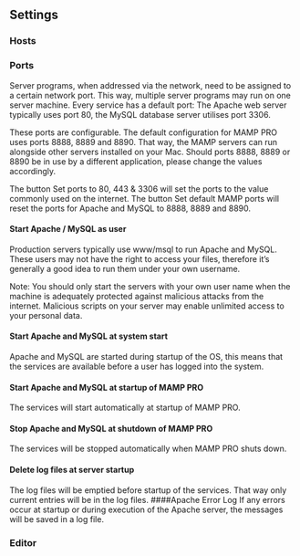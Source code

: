 ## Settings

### Hosts

### Ports

Server programs, when addressed via the network, need to be assigned to a certain network port. This way, multiple server programs may run on one server machine. Every service has a default port: The Apache web server typically uses port 80, the MySQL database server utilises port 3306.

These ports are configurable. The default configuration for MAMP PRO uses ports 8888, 8889 and 8890. That way, the MAMP servers can run alongside other servers installed on your Mac. Should ports 8888, 8889 or 8890 be in use by a different application, please change the values accordingly.

The button Set ports to 80, 443 & 3306 will set the ports to the value commonly used on the internet. The button Set default MAMP ports will reset the ports for Apache and MySQL to 8888, 8889 and 8890.

#### Start Apache / MySQL as user
Production servers typically use www/msql to run Apache and MySQL. These users may not have the right to access your files, therefore it’s generally a good idea to run them under your own username.

Note: You should only start the servers with your own user name when the machine is adequately protected against malicious attacks from the internet. Malicious scripts on your server may enable unlimited access to your personal data.

#### Start Apache and MySQL at system start
Apache and MySQL are started during startup of the OS, this means that the services are available before a user has logged into the system.
#### Start Apache and MySQL at startup of MAMP PRO
The services will start automatically at startup of MAMP PRO.
#### Stop Apache and MySQL at shutdown of MAMP PRO
The services will be stopped automatically when MAMP PRO shuts down.
#### Delete log files at server startup
The log files will be emptied before startup of the services. That way only current entries will be in the log files.
####Apache Error Log
If any errors occur at startup or during execution of the Apache server, the messages will be saved in a log file.

### Editor
